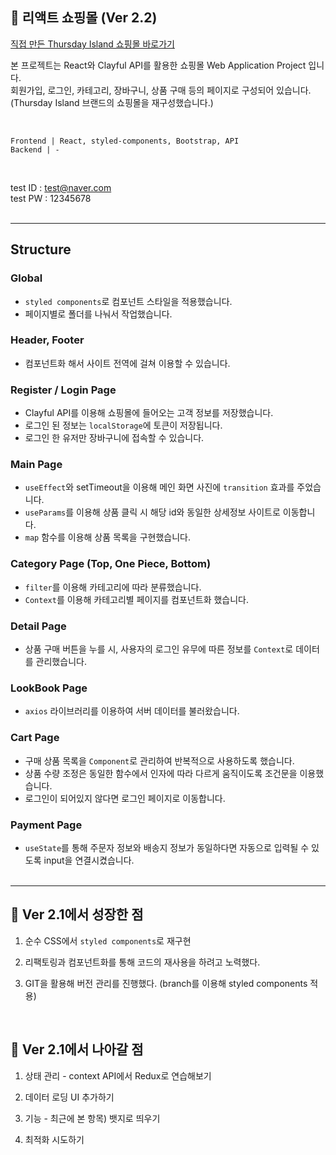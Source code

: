 ## 🛒 리액트 쇼핑몰 (Ver 2.2)

[직접 만든 Thursday Island 쇼핑몰 바로가기](https://alwayz0121-react-shop.netlify.app/)<br>

본 프로젝트는 React와 Clayful API를 활용한 쇼핑몰 Web Application Project 입니다. <br>
회원가입, 로그인, 카테고리, 장바구니, 상품 구매 등의 페이지로 구성되어 있습니다.<br>
(Thursday Island 브랜드의 쇼핑몰을 재구성했습니다.) <br>

<br>

```
Frontend | React, styled-components, Bootstrap, API
Backend | -
```

<br>

test ID : test@naver.com <br>
test PW : 12345678
<br> <br>

---

## Structure

### Global

- `styled components`로 컴포넌트 스타일을 적용했습니다.
- 페이지별로 폴더를 나눠서 작업했습니다.

### Header, Footer

- 컴포넌트화 해서 사이트 전역에 걸쳐 이용할 수 있습니다.

### Register / Login Page

- Clayful API를 이용해 쇼핑몰에 들어오는 고객 정보를 저장했습니다.
- 로그인 된 정보는 `localStorage`에 토큰이 저장됩니다.
- 로그인 한 유저만 장바구니에 접속할 수 있습니다.

### Main Page

- `useEffect`와 setTimeout을 이용해 메인 화면 사진에 `transition` 효과를 주었습니다.
- `useParams`를 이용해 상품 클릭 시 해당 id와 동일한 상세정보 사이트로 이동합니다.
- `map` 함수를 이용해 상품 목록을 구현했습니다.

### Category Page (Top, One Piece, Bottom)

- `filter`를 이용해 카테고리에 따라 분류했습니다.
- `Context`를 이용해 카테고리별 페이지를 컴포넌트화 했습니다.

### Detail Page

- 상품 구매 버튼을 누를 시, 사용자의 로그인 유무에 따른 정보를 `Context`로 데이터를 관리했습니다.

### LookBook Page

- `axios` 라이브러리를 이용하여 서버 데이터를 불러왔습니다.

### Cart Page

- 구매 상품 목록을 `Component`로 관리하여 반복적으로 사용하도록 했습니다.
- 상품 수량 조정은 동일한 함수에서 인자에 따라 다르게 움직이도록 조건문을 이용했습니다.
- 로그인이 되어있지 않다면 로그인 페이지로 이동합니다.

### Payment Page

- `useState`를 통해 주문자 정보와 배송지 정보가 동일하다면 자동으로 입력될 수 있도록 input을 연결시켰습니다.
  <br><br>

---

## 🚩 Ver 2.1에서 성장한 점

1. 순수 CSS에서 `styled components`로 재구현

2. 리팩토링과 컴포넌트화를 통해 코드의 재사용을 하려고 노력했다.

3. GIT을 활용해 버전 관리를 진행했다. (branch를 이용해 styled components 적용)

<br>

## 🧭 Ver 2.1에서 나아갈 점

1. 상태 관리 - context API에서 Redux로 연습해보기

2. 데이터 로딩 UI 추가하기

3. 기능 - 최근에 본 항목) 뱃지로 띄우기

4. 최적화 시도하기
